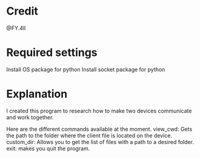 # Credit
@FY.4ll

# Required settings 
Install OS package for python
Install socket package for python

# Explanation
I created this program to research how to make two devices communicate and work together.

Here are the different commands available at the moment.
view_cwd: Gets the path to the folder where the client file is located on the device.
custom_dir: Allows you to get the list of files with a path to a desired folder.
exit: makes you quit the program.
